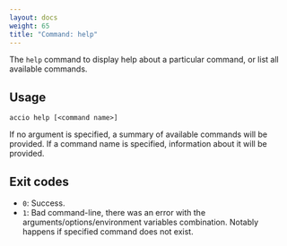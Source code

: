 ```yaml
---
layout: docs
weight: 65
title: "Command: help"
---
```


The `help` command to display help about a particular command, or list all available commands.

## Usage
```
accio help [<command name>]
```

If no argument is specified, a summary of available commands will be provided.
If a command name is specified, information about it will be provided.

## Exit codes
* `0`: Success.
* `1`: Bad command-line, there was an error with the arguments/options/environment variables combination.
Notably happens if specified command does not exist.
